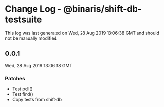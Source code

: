# Change Log - @binaris/shift-db-testsuite

This log was last generated on Wed, 28 Aug 2019 13:06:38 GMT and should not be manually modified.

## 0.0.1
Wed, 28 Aug 2019 13:06:38 GMT

### Patches

- Test poll()
- Test find()
- Copy tests from shift-db

